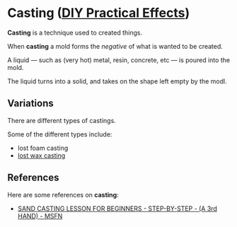 # Casting ([DIY Practical Effects](../../README.md))

**Casting** is a technique used to created things.

When **casting** a mold forms the _negative_ of what is wanted to be created.

A liquid — such as (very hot) metal, resin, concrete, etc — is poured into the mold.

The liquid turns into a solid, and takes on the shape left empty by the modl.

## Variations

There are different types of castings.

Some of the different types include:

* lost foam casting
* [lost wax casting](../lost-wax-casting/README.md)

## References

Here are some references on **casting**:

* [SAND CASTING LESSON FOR BEGINNERS - STEP-BY-STEP - (A 3rd HAND) - MSFN](https://youtu.be/XlRK_SMWX7Y)
